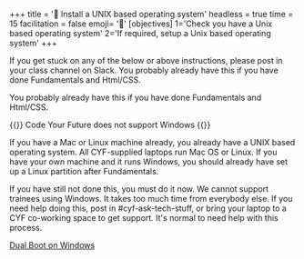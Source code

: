 +++
title = '🧰 Install a UNIX based operating system'
headless = true
time = 15
facilitation = false
emoji= '🧩'
[objectives]
    1='Check you have a Unix based operating system'
    2='If required, setup a Unix based operating system'
+++

If you get stuck on any of the below or above instructions, please post in your class channel on Slack.
You probably already have this if you have done Fundamentals and Html/CSS.

You probably already have this if you have done Fundamentals and Html/CSS.

{{<note type="warning">}}
Code Your Future does not support Windows
{{</note>}}

If you have a Mac or Linux machine already, you already have a UNIX based operating system. All CYF-supplied laptops run Mac OS or Linux. If you have your own machine and it runs Windows, you should already have set up a Linux partition after Fundamentals.

If you have still not done this, you must do it now. We cannot support trainees using Windows. It takes too much time from everybody else. If you need help doing this, post in #cyf-ask-tech-stuff, or bring your laptop to a CYF co-working space to get support. It's normal to need help with this process.

[Dual Boot on Windows](https://help.ubuntu.com/community/WindowsDualBoot)
